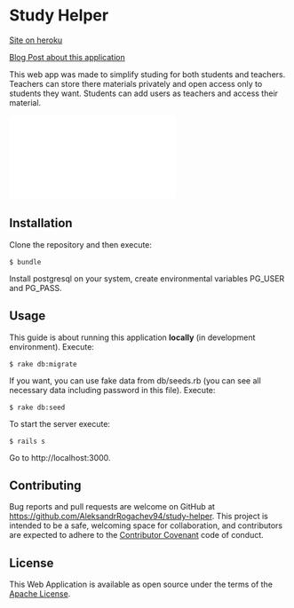 # Study Helper

[Site on heroku](http://studyhelper.herokuapp.com)

[Blog Post about this application](http://aleksandr-rogachev-blog.com/2017/04/22/study_helper_part_2/)

This web app was made to simplify studing for both students and teachers. Teachers can store there materials privately and open access only to students they want. Students can add users as teachers and access their material.

![Schema](/schema.pdf?raw=true "Schema")


## Installation

Clone the repository and then execute:

    $ bundle

Install postgresql on your system, create environmental variables PG_USER and PG_PASS.

## Usage

This guide is about running this application **locally** (in development environment).
Execute:

    $ rake db:migrate

If you want, you can use fake data from db/seeds.rb (you can see all necessary data including password in this file). Execute:

    $ rake db:seed

To start the server execute:

    $ rails s

Go to http://localhost:3000.

## Contributing

Bug reports and pull requests are welcome on GitHub at https://github.com/AleksandrRogachev94/study-helper. This project is intended to be a safe, welcoming space for collaboration, and contributors are expected to adhere to the [Contributor Covenant](http://contributor-covenant.org) code of conduct.


## License

This Web Application is available as open source under the terms of the [Apache License](http://www.apache.org/licenses/).
